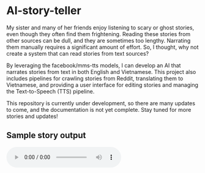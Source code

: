 # AI-story-teller

My sister and many of her friends enjoy listening to scary or ghost stories, even though they often find them frightening. Reading these stories from other sources can be dull, and they are sometimes too lengthy. Narrating them manually requires a significant amount of effort. So, I thought, why not create a system that can read stories from text sources?

By leveraging the facebook/mms-tts models, I can develop an AI that narrates stories from text in both English and Vietnamese. This project also includes pipelines for crawling stories from Reddit, translating them to Vietnamese, and providing a user interface for editing stories and managing the Text-to-Speech (TTS) pipeline.

This repository is currently under development, so there are many updates to come, and the documentation is not yet complete. Stay tuned for more stories and updates!

## Sample story output
<audio controls>
  <source src="story-sample/22.wav" type="audio/wav">
  A sample story 
</audio>
